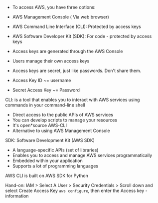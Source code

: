 * To access AWS, you have three options:
* AWS Management Console ( Via web browser)
* AWS Command Line Interface (CLI): Protected by access keys
* AWS Software Developer Kit (SDK): For code - protected by access keys

* Access keys are generated through the AWS Console
* Users manage their own access keys
* Access keys are secret, just like passwords. Don't share them.
* Access Key ID ~= username
* Secret Access Key ~= Password

CLI: is a tool that enables you to interact with AWS services using commands in your command-line shell
* Direct access to the public APIs of AWS services
* You can develop scripts to manage your resources
* It's open*source AWS-CLI
* Alternative to using AWS Management Console

SDK: Software Development Kit (AWS SDK)
* A language-specific APIs (set of libraries)
* Enables you to access and manage AWS services programmatically
* Embedded within your application
* Supports a lot of programming languages

AWS CLI is built on AWS SDK for Python

Hand-on:
IAM > Select A User > Security Credentials > Scroll down and select Create Access Key
`aws configure`, then enter the Access key - information 
